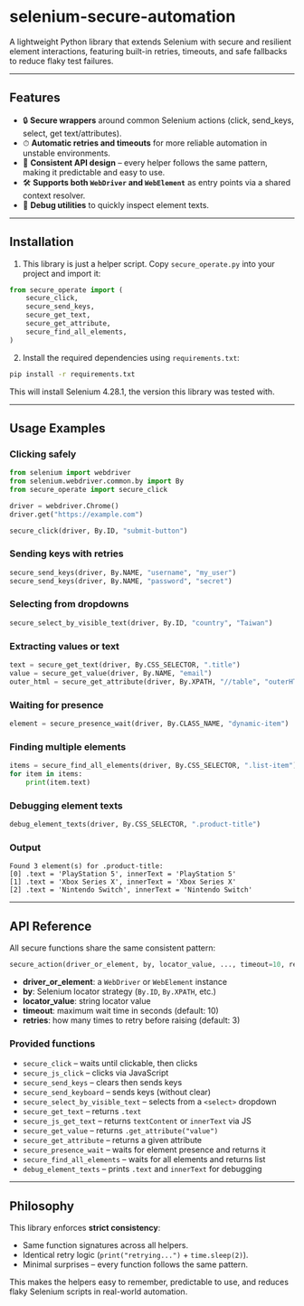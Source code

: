 # selenium-secure-automation
A lightweight Python library that extends Selenium with secure and resilient element interactions, featuring built-in retries, timeouts, and safe fallbacks to reduce flaky test failures.

---

## Features
- 🔒 **Secure wrappers** around common Selenium actions (click, send_keys, select, get text/attributes).
- ⏱ **Automatic retries and timeouts** for more reliable automation in unstable environments.
- 🧩 **Consistent API design** – every helper follows the same pattern, making it predictable and easy to use.
- 🛠 **Supports both `WebDriver` and `WebElement`** as entry points via a shared context resolver.
- 🧾 **Debug utilities** to quickly inspect element texts.
---
## Installation
1. This library is just a helper script. Copy `secure_operate.py` into your project and import it:
   
```python
from secure_operate import (
    secure_click,
    secure_send_keys,
    secure_get_text,
    secure_get_attribute,
    secure_find_all_elements,
)
```

2. Install the required dependencies using `requirements.txt`:

```bash
pip install -r requirements.txt
```

This will install Selenium 4.28.1, the version this library was tested with.
      
---

## Usage Examples

### Clicking safely

```python
from selenium import webdriver
from selenium.webdriver.common.by import By
from secure_operate import secure_click

driver = webdriver.Chrome()
driver.get("https://example.com")

secure_click(driver, By.ID, "submit-button")
```

### Sending keys with retries

```python
secure_send_keys(driver, By.NAME, "username", "my_user")
secure_send_keys(driver, By.NAME, "password", "secret")
```

### Selecting from dropdowns

```python
secure_select_by_visible_text(driver, By.ID, "country", "Taiwan")
```

### Extracting values or text

```python
text = secure_get_text(driver, By.CSS_SELECTOR, ".title")
value = secure_get_value(driver, By.NAME, "email")
outer_html = secure_get_attribute(driver, By.XPATH, "//table", "outerHTML")
```

### Waiting for presence

```python
element = secure_presence_wait(driver, By.CLASS_NAME, "dynamic-item")
```

### Finding multiple elements

```python
items = secure_find_all_elements(driver, By.CSS_SELECTOR, ".list-item")
for item in items:
    print(item.text)
```

### Debugging element texts

```python
debug_element_texts(driver, By.CSS_SELECTOR, ".product-title")
```

### Output

```text
Found 3 element(s) for .product-title:
[0] .text = 'PlayStation 5', innerText = 'PlayStation 5'
[1] .text = 'Xbox Series X', innerText = 'Xbox Series X'
[2] .text = 'Nintendo Switch', innerText = 'Nintendo Switch'
```

---

## API Reference

All secure functions share the same consistent pattern:

```python
secure_action(driver_or_element, by, locator_value, ..., timeout=10, retries=3)
```

* **driver\_or\_element**: a `WebDriver` or `WebElement` instance
* **by**: Selenium locator strategy (`By.ID`, `By.XPATH`, etc.)
* **locator\_value**: string locator value
* **timeout**: maximum wait time in seconds (default: 10)
* **retries**: how many times to retry before raising (default: 3)

### Provided functions

* `secure_click` – waits until clickable, then clicks
* `secure_js_click` – clicks via JavaScript
* `secure_send_keys` – clears then sends keys
* `secure_send_keyboard` – sends keys (without clear)
* `secure_select_by_visible_text` – selects from a `<select>` dropdown
* `secure_get_text` – returns `.text`
* `secure_js_get_text` – returns `textContent` or `innerText` via JS
* `secure_get_value` – returns `.get_attribute("value")`
* `secure_get_attribute` – returns a given attribute
* `secure_presence_wait` – waits for element presence and returns it
* `secure_find_all_elements` – waits for all elements and returns list
* `debug_element_texts` – prints `.text` and `innerText` for debugging

---

## Philosophy

This library enforces **strict consistency**:

* Same function signatures across all helpers.
* Identical retry logic (`print("retrying...")` + `time.sleep(2)`).
* Minimal surprises – every function follows the same pattern.

This makes the helpers easy to remember, predictable to use, and reduces flaky Selenium scripts in real-world automation.









